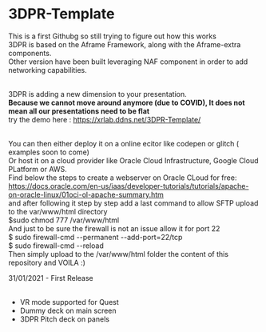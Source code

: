 # 3DPR-Template<br/>
This is a first Githubg so still trying to figure out how this works<br/>
3DPR is based on the Aframe Framework, along with the Aframe-extra components.<br/>
Other version have been built leveraging NAF component in order to add networking capabilities.<br/><br/>

3DPR is adding a new dimension to your presentation.<br/>
<b>Because we cannot move around anymore (due to COVID), It does not mean all our presentations need to be flat</b><br/>
 try the demo here : https://xrlab.ddns.net/3DPR-Template/ <br/><br/>

You can then either deploy it on a online ecitor like codepen or glitch ( examples soon to come)<br/>
Or host it on a cloud provider like Oracle Cloud Infrastructure, Google Cloud PLatform or AWS.<br/>
Find below the steps to create a webserver on Oracle CLoud for free:<br/>
https://docs.oracle.com/en-us/iaas/developer-tutorials/tutorials/apache-on-oracle-linux/01oci-ol-apache-summary.htm<br/>
and after following it step by step add a last command to allow SFTP upload to the var/www/html directory<br/>
$sudo chmod 777 /var/www/html<br/>
And just to be sure the firewall is not an issue allow it for port 22<br/>
$ sudo firewall-cmd --permanent --add-port=22/tcp<br/>
$ sudo firewall-cmd --reload<br/>
Then simply upload to the /var/www/html folder the content of this repository and VOILA :)


31/01/2021 - First Release<br/><br/>
* VR mode supported for Quest
* Dummy deck on main screen
* 3DPR Pitch deck on panels
 
